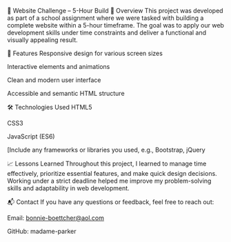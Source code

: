 🧪 Website Challenge – 5-Hour Build
📘 Overview
This project was developed as part of a school assignment where we were tasked with building a complete website within a 5-hour timeframe. The goal was to apply our web development skills under time constraints and deliver a functional and visually appealing result.

🚀 Features
Responsive design for various screen sizes

Interactive elements and animations

Clean and modern user interface

Accessible and semantic HTML structure

🛠️ Technologies Used
HTML5

CSS3

JavaScript (ES6)

[Include any frameworks or libraries you used, e.g., Bootstrap, jQuery

📈 Lessons Learned
Throughout this project, I learned to manage time effectively, prioritize essential features, and make quick design decisions. Working under a strict deadline helped me improve my problem-solving skills and adaptability in web development.

📬 Contact
If you have any questions or feedback, feel free to reach out:

Email: bonnie-boettcher@aol.com

GitHub: madame-parker

